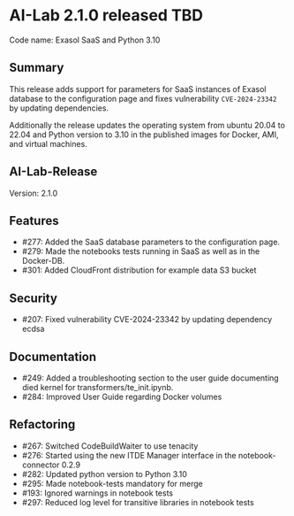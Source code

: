 # AI-Lab 2.1.0 released TBD

Code name: Exasol SaaS and Python 3.10

## Summary

This release adds support for parameters for SaaS instances of Exasol database to the configuration page and fixes vulnerability `CVE-2024-23342` by updating dependencies.

Additionally the release updates the operating system from ubuntu 20.04 to 22.04 and Python version to 3.10 in the published images for Docker, AMI, and virtual machines.

## AI-Lab-Release

Version: 2.1.0

## Features

* #277: Added the SaaS database parameters to the configuration page.
* #279: Made the notebooks tests running in SaaS as well as in the Docker-DB.
* #301: Added CloudFront distribution for example data S3 bucket

## Security

* #207: Fixed vulnerability CVE-2024-23342 by updating dependency ecdsa

## Documentation

* #249: Added a troubleshooting section to the user guide documenting died kernel for transformers/te_init.ipynb.
* #284: Improved User Guide regarding Docker volumes

## Refactoring

* #267: Switched CodeBuildWaiter to use tenacity
* #276: Started using the new ITDE Manager interface in the notebook-connector 0.2.9
* #282: Updated python version to Python 3.10
* #295: Made notebook-tests mandatory for merge
* #193: Ignored warnings in notebook tests
* #297: Reduced log level for transitive libraries in notebook tests
